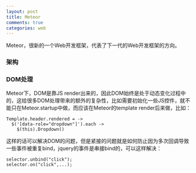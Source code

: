 ```yaml
---
layout: post
title: Meteor
comments: true
categories: web
---
```


Meteor，很新的一个Web开发框架，代表了下一代的Web开发框架的方向。

### 架构

### DOM处理
Meteor下，DOM是靠JS render出来的，因此DOM始终是处于动态变化过程中的，这给很多DOM处理带来的额外的复杂性，比如需要初始化一些JS控件，就不能只在Meteor.startup中做，而应该在Meteor的template render后来做，比如：

```
Template.header.rendered = ->
  $('[data-role="dropdown"]').each ->
    $(this).Dropdown()
```
这样的话可以解决DOM的问题，但是紧接的问题就是如何防止因为多次回调导致一些事件被重复bind，jquery的事件是串接bind的，可以这样解决：
```
selector.unbind("click");
selector.on("click",...);
```

